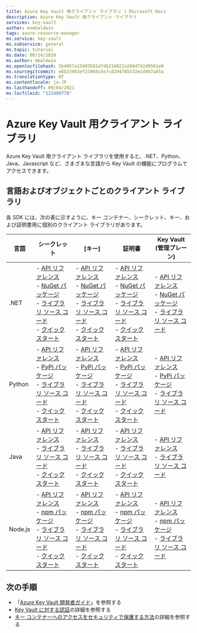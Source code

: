 ```yaml
---
title: Azure Key Vault 用クライアント ライブラリ | Microsoft Docs
description: Azure Key Vault 用クライアント ライブラリ
services: key-vault
author: msmbaldwin
tags: azure-resource-manager
ms.service: key-vault
ms.subservice: general
ms.topic: tutorial
ms.date: 08/14/2020
ms.author: mbaldwin
ms.openlocfilehash: 5b4057a15493581dfd6216022a280d742d9561e0
ms.sourcegitcommit: e8b229b3ef22068c5e7cd294785532e144b7a45a
ms.translationtype: HT
ms.contentlocale: ja-JP
ms.lasthandoff: 09/04/2021
ms.locfileid: "123480770"
---
```

# <a name="client-libraries-for-azure-key-vault"></a>Azure Key Vault 用クライアント ライブラリ

Azure Key Vault 用クライアント ライブラリを使用すると、.NET、Python、Java、Javascript など、さまざまな言語から Key Vault の機能にプログラムでアクセスできます。

## <a name="client-libraries-per-language-and-object"></a>言語およびオブジェクトごとのクライアント ライブラリ

各 SDK には、次の表に示すように、キー コンテナー、シークレット、キー、および証明書用に個別のクライアント ライブラリがあります。

| 言語 | シークレット | [キー] | 証明書 | Key Vault (管理プレーン) |
|--|--|--|--|--|
| .NET | - [API リファレンス](/dotnet/api/azure.security.keyvault.secrets)<br>- [NuGet パッケージ](https://www.nuget.org/packages/Azure.Security.KeyVault.Secrets/)<br>- [ライブラリ ソース コード](https://github.com/Azure/azure-sdk-for-net/tree/master/sdk/keyvault/Azure.Security.KeyVault.Secrets)<br>- [クイックスタート](../secrets/quick-create-net.md) | - [API リファレンス](/dotnet/api/azure.security.keyvault.keys)<br>- [NuGet パッケージ](https://www.nuget.org/packages/Azure.Security.KeyVault.Keys/)<br>- [ライブラリ ソース コード](https://github.com/Azure/azure-sdk-for-net/tree/master/sdk/keyvault/Azure.Security.KeyVault.Keys)<br>- [クイックスタート](../keys/quick-create-net.md) | - [API リファレンス](/dotnet/api/azure.security.keyvault.certificates)<br>- [NuGet パッケージ](https://www.nuget.org/packages/Azure.Security.KeyVault.Certificates/)<br>- [ライブラリ ソース コード](https://github.com/Azure/azure-sdk-for-net/tree/master/sdk/keyvault/Azure.Security.KeyVault.Certificates)<br>- [クイックスタート](../certificates/quick-create-net.md) | - [API リファレンス](/dotnet/api/microsoft.azure.management.keyvault)<br>- [NuGet パッケージ](https://www.nuget.org/packages/Microsoft.Azure.Management.KeyVault/)<br> - [ライブラリ ソース コード](https://github.com/Azure/azure-sdk-for-net/tree/master/sdk/keyvault/Microsoft.Azure.Management.KeyVault)|
| Python| - [API リファレンス](/python/api/overview/azure/keyvault-secrets-readme)<br>- [PyPi パッケージ](https://pypi.org/project/azure-keyvault-secrets/)<br>- [ライブラリ ソース コード](https://github.com/Azure/azure-sdk-for-python/tree/master/sdk/keyvault/azure-keyvault-secrets)<br>- [クイックスタート](../secrets/quick-create-python.md) |- [API リファレンス](/python/api/overview/azure/keyvault-keys-readme)<br>- [PyPi パッケージ](https://pypi.org/project/azure-keyvault-keys/)<br>- [ライブラリ ソース コード](https://github.com/Azure/azure-sdk-for-python/tree/master/sdk/keyvault/azure-keyvault-keys)<br>- [クイックスタート](../keys/quick-create-python.md) | - [API リファレンス](/python/api/overview/azure/keyvault-certificates-readme)<br>- [PyPi パッケージ](https://pypi.org/project/azure-keyvault-certificates/)<br>- [ライブラリ ソース コード](https://github.com/Azure/azure-sdk-for-python/tree/master/sdk/keyvault/azure-keyvault-certificates)<br>- [クイックスタート](../certificates/quick-create-python.md) | - [API リファレンス](/python/api/azure-mgmt-keyvault/azure.mgmt.keyvault)<br> - [PyPi パッケージ](https://pypi.org/project/azure-mgmt-keyvault/)<br> - [ライブラリ ソース コード](https://github.com/Azure/azure-sdk-for-python/tree/master/sdk/keyvault/azure-mgmt-keyvault)|
| Java | - [API リファレンス](https://azuresdkdocs.blob.core.windows.net/$web/java/azure-security-keyvault-secrets/4.2.0/index.html)<br>- [ライブラリ ソース コード](https://github.com/Azure/azure-sdk-for-java/tree/master/sdk/keyvault/azure-security-keyvault-secrets)<br>- [クイックスタート](../secrets/quick-create-java.md) |- [API リファレンス](https://azuresdkdocs.blob.core.windows.net/$web/java/azure-security-keyvault-keys/4.2.0/index.html)<br>- [ライブラリ ソース コード](https://github.com/Azure/azure-sdk-for-java/tree/master/sdk/keyvault/azure-security-keyvault-keys)<br>- [クイックスタート](../keys/quick-create-java.md) | - [API リファレンス](https://azuresdkdocs.blob.core.windows.net/$web/java/azure-security-keyvault-certificates/4.1.0/index.html)<br>- [ライブラリ ソース コード](https://github.com/Azure/azure-sdk-for-java/tree/master/sdk/keyvault/azure-security-keyvault-certificates)<br>- [クイックスタート](../certificates/quick-create-java.md) |- [API リファレンス](/java/api/com.microsoft.azure.management.keyvault)<br>- [ライブラリ ソース コード](https://github.com/Azure/azure-sdk-for-java/tree/main/sdk/keyvault/microsoft-azure-keyvault)|
| Node.js | - [API リファレンス](/javascript/api/@azure/keyvault-secrets/)<br>- [npm パッケージ](https://www.npmjs.com/package/@azure/keyvault-secrets)<br>- [ライブラリ ソース コード](https://github.com/Azure/azure-sdk-for-js/tree/master/sdk/keyvault/keyvault-secrets)<br>- [クイックスタート](../secrets/quick-create-node.md) |- [API リファレンス](/javascript/api/@azure/keyvault-keys/)<br>- [npm パッケージ](https://www.npmjs.com/package/@azure/keyvault-keys)<br>- [ライブラリ ソース コード](https://github.com/Azure/azure-sdk-for-js/tree/master/sdk/keyvault/keyvault-keys)<br>- [クイックスタート](../keys/quick-create-node.md)| - [API リファレンス](/javascript/api/@azure/keyvault-certificates/)<br>- [npm パッケージ](https://www.npmjs.com/package/@azure/keyvault-certificates)<br>- [ライブラリ ソース コード](https://github.com/Azure/azure-sdk-for-js/tree/master/sdk/keyvault/keyvault-certificates)<br>- [クイックスタート](../certificates/quick-create-node.md) |  - [API リファレンス](/javascript/api/@azure/arm-keyvault/)<br>- [npm パッケージ](https://www.npmjs.com/package/@azure/arm-keyvault)<br>- [ライブラリ ソース コード](https://github.com/Azure/azure-sdk-for-js/tree/master/sdk/keyvault/arm-keyvault)

## <a name="next-steps"></a>次の手順

- 「[Azure Key Vault 開発者ガイド](developers-guide.md)」を参照する
- [Key Vault に対する認証](authentication.md)の詳細を参照する
- [キー コンテナーへのアクセスをセキュリティで保護する方法](security-features.md)の詳細を参照する

